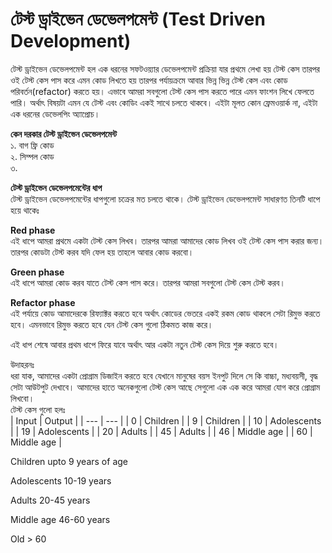 # টেস্ট ড্রাইভেন ডেভেলপমেন্ট (Test Driven Development)         
টেস্ট ড্রাইভেন ডেভেলপমেন্ট হল এক ধরনের সফটওয়্যার ডেভেলপমেন্ট প্রক্রিয়া যার প্রথমে লেখা হয় টেস্ট কেস তারপর ওই টেস্ট কেস পাস করে এমন কোড লিখতে হয় তারপর পর্যায়ক্রমে আবার ভিন্ন ভিন্ন টেস্ট কেস এবং কোড পরিবর্তন(refactor) করতে হয়। এভাবে আমরা সবগুলো টেস্ট কেস পাস করতে পারে এমন ফাংশন লিখে ফেলতে পারি। অর্থাৎ বিষয়টা এমন যে টেস্ট এবং কোডিং একই সাথে চলতে থাকবে। এইটা মূলত কোন ফ্রেমওয়ার্ক না, এইটা এক ধরনের ডেভেলপিং অ্যাপ্রোচ।          

**কেন দরকার টেস্ট ড্রাইভেন ডেভেলপমেন্ট**           
১. বাগ ফ্রি কোড    
২. সিম্পল কোড  
৩. 

**টেস্ট ড্রাইভেন ডেভেলপমেন্টের ধাপ**      
টেস্ট ড্রাইভেন ডেভেলপমেন্টের ধাপগুলো চক্রের মত চলতে থাকে।  টেস্ট ড্রাইভেন ডেভেলপমেন্ট সাধারণত তিনটি ধাপে হয়ে থাকেঃ          

**Red phase**            
এই ধাপে আমরা প্রথমে একটা টেস্ট কেস লিখব। তারপর আমরা আমাদের কোড লিখব ওই টেস্ট কেস পাস করার জন্য। তারপর কোডটা টেস্ট করব যদি ফেল হয় তাহলে আবার কোড করবো।                

**Green phase**        
এই ধাপে আমরা কোড করব যাতে টেস্ট কেস পাস করে। তারপর আমরা সবগুলো টেস্ট কেস টেস্ট করব।        

**Refactor phase**           
এই পর্যায়ে কোড আমাদেরকে রিফ্যাক্টর করতে হবে অর্থাৎ কোডের ভেতরে একই রকম কোড থাকলে সেটা রিমুভ করতে হবে। এমনভাবে রিমুভ করতে হবে যেন টেস্ট কেস গুলো ঠিকমত কাজ করে।       

এই ধাপ শেষে আবার প্রথম ধাপে ফিরে যাবে অর্থাৎ আর একটা নতুন টেস্ট কেস দিয়ে শুরু করতে হবে।        

উদাহরনঃ      
ধরা যাক, আমাদের একটা প্রোগ্রাম ডিজাইন করতে হবে যেখানে মানুষের বয়স ইনপুট দিলে সে কি বাচ্চা, মধ্যবয়সী, বৃদ্ধ সেটা আউটপুট দেখাবে। আমাদের হাতে অনেকগুলো টেস্ট কেস আছে সেগুলো এক এক করে আমরা যোগ করে প্রোগ্রাম লিখবো।     
টেস্ট কেস গুলো হলঃ      
| Input | Output |
| --- | --- |
| 0 | Children |
| 9 | Children |
| 10 | Adolescents |
| 19 | Adolescents |
| 20 | Adults |
| 45 | Adults |
| 46 | Middle age |
| 60 | Middle age |



Children upto 9 years of age

Adolescents 10-19 years

Adults 20-45 years

Middle age 46-60 years

Old > 60


